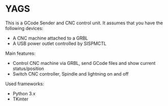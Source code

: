 # YAGS
This is a GCode Sender and CNC control unit.
It assumes that you have the following devices:
* A CNC machine attached to a GRBL
* A USB power outlet controlled by SISPMCTL

Main features:
* Control CNC machine via GRBL, send GCode files and show current status/position
* Switch CNC controller, Spindle and lightning on and off

Used frameworks:
* Python 3.x
* TKinter

